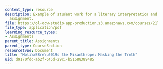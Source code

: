 ```yaml
---
content_type: resource
description: Example of student work for a literary interpretation and close analysis
  assignment.
file: https://ol-ocw-studio-app-production.s3.amazonaws.com/courses/21l-002-foundations-of-western-culture-the-making-of-the-modern-world-spring-2010/d9170fddab2f645d29c1b51688389485_MIT21L_002S10_assn03.pdf
file_type: application/pdf
learning_resource_types:
- Assignments
parent_title: Assignments
parent_type: CourseSection
resourcetype: Document
title: "Moli\xE8re\u2019s the Misanthrope: Masking the Truth"
uid: d9170fdd-ab2f-645d-29c1-b51688389485
---
```

